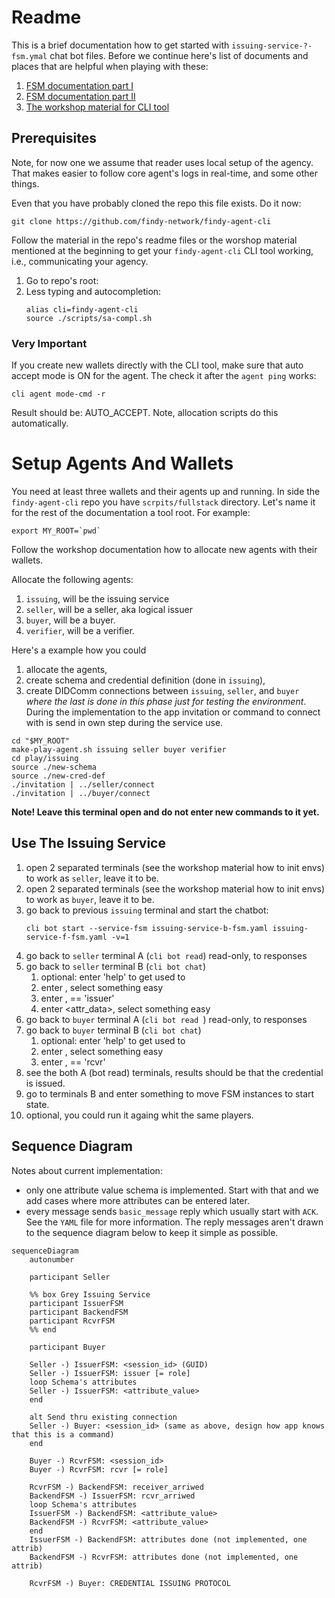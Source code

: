 # Readme

This is a brief documentation how to get started with
`issuing-service-?-fsm.ymal` chat bot files. Before we continue here's list of
documents and places that are helpful when playing with these:

1. [FSM documentation part I]()
1. [FSM documentation part II]()
1. [The workshop material for CLI tool]()

## Prerequisites

Note, for now one we assume that reader uses local setup of the agency. That
makes easier to follow core agent's logs in real-time, and some other things.

Even that you have probably cloned the repo this file exists. Do it now:

```shell
git clone https://github.com/findy-network/findy-agent-cli
```

Follow the material in the repo's readme files or the worshop material mentioned
at the beginning to get your `findy-agent-cli` CLI tool working, i.e.,
communicating your agency.

1. Go to repo's root:
1. Less typing and autocompletion:
   ```shell
   alias cli=findy-agent-cli
   source ./scripts/sa-compl.sh
   ```

### Very Important

If you create new wallets directly with the CLI tool, make sure that auto accept
mode is ON for the agent. The check it after the `agent ping` works:

```shell
cli agent mode-cmd -r
```

Result should be: AUTO_ACCEPT. Note, allocation scripts do this automatically.

# Setup Agents And Wallets

You need at least three wallets and their agents up and running. In side the
`findy-agent-cli` repo you have `scrpits/fullstack` directory. Let's name it for
the rest of the documentation a tool root. For example:

```shell
export MY_ROOT=`pwd`
```

Follow the workshop documentation how to allocate new agents with their wallets.

Allocate the following agents:
1. `issuing`, will be the issuing service
1. `seller`, will be a seller, aka logical issuer
1. `buyer`, will be a buyer.
1. `verifier`, will be a verifier.

Here's a example how you could
1. allocate the agents,
1. create schema and credential definition (done in `issuing`),
1. create DIDComm connections between `issuing`, `seller`, and `buyer` *where
   the last is done in this phase just for testing the environment*. During the
   implementation to the app invitation or command to connect with <SessionID>
   is send in own step during the service use.

```shell
cd "$MY_ROOT"
make-play-agent.sh issuing seller buyer verifier
cd play/issuing
source ./new-schema
source ./new-cred-def
./invitation | ../seller/connect
./invitation | ../buyer/connect
```

**Note! Leave this terminal open and do not enter new commands to it yet.**

## Use The Issuing Service

1. open 2 separated terminals (see the workshop material how to init envs) to
   work as `seller`, leave it to be.
1. open 2 separated terminals (see the workshop material how to init envs) to
   work as `buyer`, leave it to be.
1. go back to previous `issuing` terminal and start the chatbot:
   ```shell
   cli bot start --service-fsm issuing-service-b-fsm.yaml issuing-service-f-fsm.yaml -v=1
   ```
1. go back to `seller` terminal A (`cli bot read`) read-only, to responses
1. go back to `seller` terminal B (`cli bot chat`)
    1. optional: enter 'help' to get used to
    1. enter <sessionID>, select something easy
    1. enter <role>, == 'issuer'
    1. enter <attr_data>, select something easy
1. go back to `buyer` terminal A (`cli bot read `) read-only, to responses
1. go back to `buyer` terminal B (`cli bot chat`)
    1. optional: enter 'help' to get used to
    1. enter <sessionID>, select something easy
    1. enter <role>, == 'rcvr'
1. see the both A (bot read) terminals, results should be that the credential is
   issued.
1. go to terminals B and enter something to move FSM instances to start state.
1. optional, you could run it againg whit the same players.

## Sequence Diagram

Notes about current implementation:
- only one attribute value schema is implemented. Start with that and we add
  cases where more attributes can be entered later.
- every message sends `basic_message` reply which usually start with `ACK`. See
  the `YAML` file for more information. The reply messages aren't drawn to the
  sequence diagram below to keep it simple as possible.

```mermaid
sequenceDiagram
    autonumber

    participant Seller

    %% box Grey Issuing Service
    participant IssuerFSM
    participant BackendFSM
    participant RcvrFSM
    %% end

    participant Buyer

    Seller -) IssuerFSM: <session_id> (GUID)
    Seller -) IssuerFSM: issuer [= role]
    loop Schema's attributes
    Seller -) IssuerFSM: <attribute_value>
    end

    alt Send thru existing connection 
    Seller -) Buyer: <session_id> (same as above, design how app knows that this is a command)
    end

    Buyer -) RcvrFSM: <session_id>
    Buyer -) RcvrFSM: rcvr [= role]

    RcvrFSM -) BackendFSM: receiver_arriwed
    BackendFSM -) IssuerFSM: rcvr_arriwed
    loop Schema's attributes
    IssuerFSM -) BackendFSM: <attribute_value>
    BackendFSM -) RcvrFSM: <attribute_value>
    end
    IssuerFSM -) BackendFSM: attributes done (not implemented, one attrib)
    BackendFSM -) RcvrFSM: attributes done (not implemented, one attrib)

    RcvrFSM -) Buyer: CREDENTIAL ISSUING PROTOCOL
```

